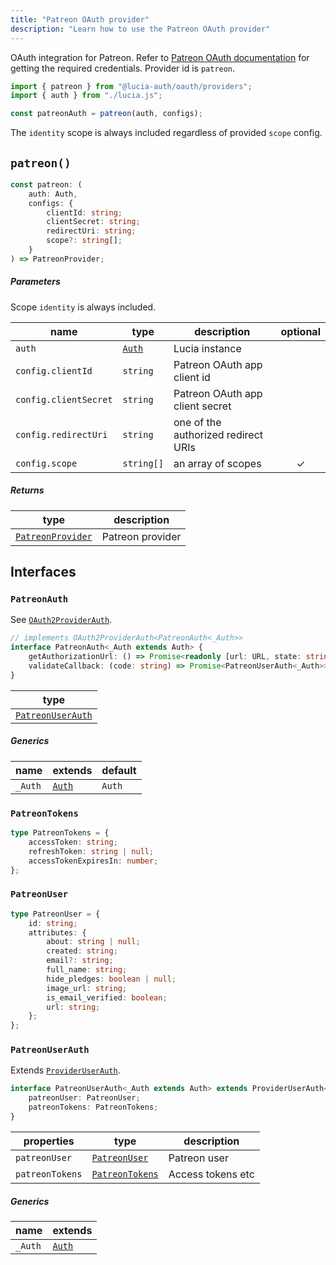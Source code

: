 ```yaml
---
title: "Patreon OAuth provider"
description: "Learn how to use the Patreon OAuth provider"
---
```


OAuth integration for Patreon. Refer to [Patreon OAuth documentation](https://docs.patreon.com/#clients-and-api-keys) for getting the required credentials. Provider id is `patreon`.

```ts
import { patreon } from "@lucia-auth/oauth/providers";
import { auth } from "./lucia.js";

const patreonAuth = patreon(auth, configs);
```

The `identity` scope is always included regardless of provided `scope` config.

## `patreon()`

```ts
const patreon: (
	auth: Auth,
	configs: {
		clientId: string;
		clientSecret: string;
		redirectUri: string;
		scope?: string[];
	}
) => PatreonProvider;
```

##### Parameters

Scope `identity` is always included.

| name                   | type                                       | description                         | optional |
| ---------------------- | ------------------------------------------ | ----------------------------------- | :------: |
| `auth`                 | [`Auth`](/reference/lucia/interfaces/auth) | Lucia instance                      |          |
| `config.clientId`     | `string`                                   | Patreon OAuth app client id         |          |
| `config.clientSecret` | `string`                                   | Patreon OAuth app client secret     |          |
| `config.redirectUri`  | `string`                                   | one of the authorized redirect URIs |          |
| `config.scope`        | `string[]`                                 | an array of scopes                  |    ✓     |

##### Returns

| type                                  | description      |
| ------------------------------------- | ---------------- |
| [`PatreonProvider`](#patreonprovider) | Patreon provider |

## Interfaces

### `PatreonAuth`

See [`OAuth2ProviderAuth`](/reference/oauth/interfaces/oauth2providerauth).

```ts
// implements OAuth2ProviderAuth<PatreonAuth<_Auth>>
interface PatreonAuth<_Auth extends Auth> {
	getAuthorizationUrl: () => Promise<readonly [url: URL, state: string]>;
	validateCallback: (code: string) => Promise<PatreonUserAuth<_Auth>>;
}
```

| type                                  |
| ------------------------------------- |
| [`PatreonUserAuth`](#patreonuserauth) |

##### Generics

| name    | extends                                    | default |
| ------- | ------------------------------------------ | ------- |
| `_Auth` | [`Auth`](/reference/lucia/interfaces/auth) | `Auth`  |

### `PatreonTokens`

```ts
type PatreonTokens = {
	accessToken: string;
	refreshToken: string | null;
	accessTokenExpiresIn: number;
};
```

### `PatreonUser`

```ts
type PatreonUser = {
	id: string;
	attributes: {
		about: string | null;
		created: string;
		email?: string;
		full_name: string;
		hide_pledges: boolean | null;
		image_url: string;
		is_email_verified: boolean;
		url: string;
	};
};
```

### `PatreonUserAuth`

Extends [`ProviderUserAuth`](/reference/oauth/interfaces/provideruserauth).

```ts
interface PatreonUserAuth<_Auth extends Auth> extends ProviderUserAuth<_Auth> {
	patreonUser: PatreonUser;
	patreonTokens: PatreonTokens;
}
```

| properties      | type                              | description       |
| --------------- | --------------------------------- | ----------------- |
| `patreonUser`   | [`PatreonUser`](#patreonuser)     | Patreon user      |
| `patreonTokens` | [`PatreonTokens`](#patreontokens) | Access tokens etc |

##### Generics

| name    | extends                                    |
| ------- | ------------------------------------------ |
| `_Auth` | [`Auth`](/reference/lucia/interfaces/auth) |
